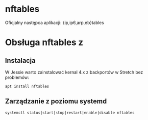 
# nftables
Oficjalny następca aplikacji: {ip,ip6,arp,eb}tables

# Obsługa nftables z 

## Instalacja
W Jessie warto zainstalować kernal 4.x z backportów w Stretch bez problemów:
```
apt install nftables
```

## Zarządzanie z poziomu systemd
```
systemctl status|start|stop|restart|enable|disable nftables
```
